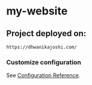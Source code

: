 # my-website

## Project deployed on:
```
https://dhwanikajoshi.com/
```


### Customize configuration
See [Configuration Reference](https://cli.vuejs.org/config/).
